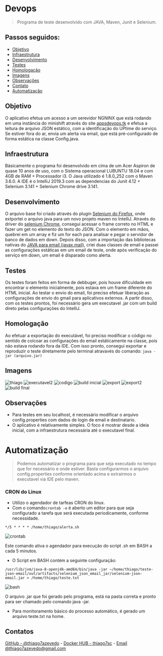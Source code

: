 # Devops

> Programa de teste desenvolvido com JAVA, Maven, Junit e Selenium.

## Passos seguidos:

* [Objetivo](#Objetivo)
* [Infraestrutura](#Infraestrutura)
* [Desenvolvimento](#Desenvolvimento)
* [Testes](#Testes)
* [Homologação](#Homologação)
* [Imagens](#Imagens)
* [Observações](#Observações)
* [Contato](#Contato)
* [Automatização](#Automatização)


## Objetivo

  O aplicativo efetua um acesso a um serevidor NGNINX que está rodando em uma instância do minishift através do site [appsdevops.tk](http://appsdevops.tk) e efetua a leitura de arquivo JSON estático, com a identificação do UPtime do serviço. Se estiver fora do ar, envia um alerta via email, que está pré-configurado de forma estática na classe Config.java.

## Infraestrutura

  Básicamente o programa foi desenvolvido em cima de um Acer Aspiron de quase 10 anos de uso, com o Sistema operacional LUBUNTU 18.04 e com 4GB de RAM + Processador i3. O Java utilizado é 1.8.0_252 com o Maven 3.6.0.
A IDE é o IntelliJ 2019.3 com as dependencias do Junit 4.12 + Selenium 3.141 + Selenium Chrome drive 3.141.

## Desenvolvimento

  O arquivo base foi criado através do plugin [Selenium do Firefox](https://addons.mozilla.org/pt-BR/firefox/addon/selenium-ide/), onde extportei o arquivo java para um novo projeto maven no IntelliJ.
Através do driver do [selenium Chrome](https://mvnrepository.com/artifact/org.seleniumhq.selenium/selenium-chrome-driver), consegui acessar o frame correto no HTML e fazer um get no elemento do texto do JSON. Com o elemento em mãos, quebrei em um array e fiz um for each para analisar e pegar o servidor de banco de dados em down.
Depois disso, com a importação das bibliotecas nativas do [JAVA para email (javax.mail)](https://javaee.github.io/javamail/), criei duas classes de email e passei as configurações estáticas em um email de teste, onde após verificação do serviço em down, um email é disparado como alerta.


## Testes

  Os testes foram feitos em forma de debbuger, pois houve dificuldade em encontrar o elemento inicialmente, pois estava em um frame diferente do HTML inicial. Ao testar o envio do email, foi preciso efetuar liberação as configurações de envio do gmail para aplicativos externos. A partir disso, com os testes prontos, foi necessário gera um executavel .jar com um build direto pelas configurações do IntelliJ.

## Homologação

  Ao efetuar a exportação do executável, foi preciso modificar o código no sentido de colcoar as configurações do email estáticamente na classe, pois não estava rodando fora da IDE. Com isso pronto, consegui exportar e reproduzir o teste diretamente pelo terminal atravavés do comando:
  `java -jar (arquivo.jar)`
  
## Imagens

![thiago](https://user-images.githubusercontent.com/53309633/86184050-b8ef1f00-bb09-11ea-990c-add91ed02cc0.png)
![executavel2](https://user-images.githubusercontent.com/53309633/85975483-8da3ed00-b9ae-11ea-9e76-78793db153db.png)
![codigo](https://user-images.githubusercontent.com/53309633/85975491-9694be80-b9ae-11ea-817b-f94a9be7b58d.png)
![build inicial](https://user-images.githubusercontent.com/53309633/85975492-9c8a9f80-b9ae-11ea-819a-f82e725c4499.png)
![export](https://user-images.githubusercontent.com/53309633/85975500-a3191700-b9ae-11ea-8531-5ff048dd7e86.png)
![export2](https://user-images.githubusercontent.com/53309633/85975506-a90ef800-b9ae-11ea-90f0-fd551bc9d407.png)
![build final](https://user-images.githubusercontent.com/53309633/85975513-add3ac00-b9ae-11ea-8d10-07df49673c10.png)
  
## Observações

  - Para testes em seu localhost, é necessário modificar o arquivo config.properties com dados de login de email e destinatario.
  - O aplicativo é relativamente simples. O foco é mostrar desde a ideia inicial, com a infraestrutura necessária até o executavel final. 
  

# Automatização

> Podemos automatizar o programa para que seja executado no tempo que for necessário e onde estiver. Basta configurarmos o arquivo config.properties conforme orientado acima e extrairmos o executavel via IDE pelo maven.

### CRON do Linux

- Utilizo o agendador de tarfeas CRON do linux.
- Com o comando`crontab -e` é aberto um editor para que seja configurado a tarefa que será executada periodicamente, conforme necessidade.

```
*/5 * * * * /home/thiago/alerta.sh
```

![crontab](https://user-images.githubusercontent.com/53309633/86081486-e38a9a80-ba6b-11ea-918e-77fb147cc6e1.png)

 Este comando ativa o agendador para execução do script .sh em BASH a cada 5 minutos.
 
 - O Script em BASH contém a seguinte configuração:
 ```
/usr/lib/jvm/java-8-openjdk-amd64/bin/java -jar ~/home/thiago/teste-json-email/out/artifacts/selenium_json_email_jar/selenium-json-email.jar > /home/thiago/teste.txt

 ```
  ![bash](https://user-images.githubusercontent.com/53309633/86081483-e2596d80-ba6b-11ea-9119-35cc1fdd763a.png)
 
 O arquivo .jar que foi gerado pelo programa, está na pasta correta e pronto para ser chamado pelo comando java -jar.
 
 - Para monitoramento básico do processo automático, é gerado um arquivo teste.txt na home.

 
## Contatos

[GitHub - @thiago7azevedo](https://github.com/thiago7azevedo) - [Docker HUB - thiago7sc](https://hub.docker.com/u/thiago7sc) - [Email @thiago7azevedo@gmail.com](www.gmail.com)

